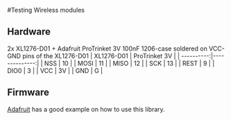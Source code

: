 #Testing Wireless modules
## Hardware
2x XL1276-D01 + Adafruit ProTrinket 3V
100nF 1206-case soldered on VCC-GND pins of the XL1276-D01
| XL1276-D01 | ProTrinket 3V |
| ----------:|--------------:|
| NSS | 10 |
| MOSI | 11 |
| MISO | 12 |
| SCK | 13 |
| REST | 9 |
| DIO0 | 3 |
| VCC | 3V |
| GND | G |

## Firmware
[Adafruit](https://learn.adafruit.com/adafruit-feather-32u4-radio-with-lora-radio-module/using-the-rfm-9x-radio) has a good example on how to use this library.
